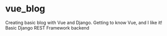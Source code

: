 # vue_blog
Creating basic blog with Vue and Django. Getting to know Vue, and I like it! Basic Django REST Framework backend

